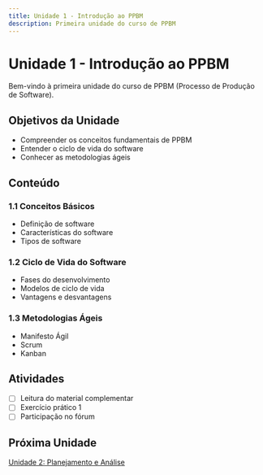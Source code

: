 ```yaml
---
title: Unidade 1 - Introdução ao PPBM
description: Primeira unidade do curso de PPBM
---
```


# Unidade 1 - Introdução ao PPBM

Bem-vindo à primeira unidade do curso de PPBM (Processo de Produção de Software).

## Objetivos da Unidade

- Compreender os conceitos fundamentais de PPBM
- Entender o ciclo de vida do software
- Conhecer as metodologias ágeis

## Conteúdo

### 1.1 Conceitos Básicos
- Definição de software
- Características do software
- Tipos de software

### 1.2 Ciclo de Vida do Software
- Fases do desenvolvimento
- Modelos de ciclo de vida
- Vantagens e desvantagens

### 1.3 Metodologias Ágeis
- Manifesto Ágil
- Scrum
- Kanban

## Atividades

- [ ] Leitura do material complementar
- [ ] Exercício prático 1
- [ ] Participação no fórum

## Próxima Unidade

[Unidade 2: Planejamento e Análise](/REQ-2025.2-T01-PPBM/unidade-2/)
